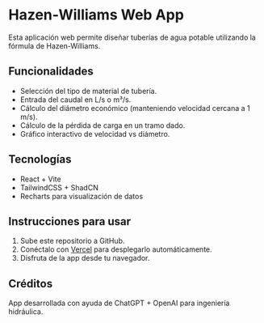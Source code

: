 # Hazen-Williams Web App

Esta aplicación web permite diseñar tuberías de agua potable utilizando la fórmula de Hazen-Williams.

## Funcionalidades

- Selección del tipo de material de tubería.
- Entrada del caudal en L/s o m³/s.
- Cálculo del diámetro económico (manteniendo velocidad cercana a 1 m/s).
- Cálculo de la pérdida de carga en un tramo dado.
- Gráfico interactivo de velocidad vs diámetro.

## Tecnologías

- React + Vite
- TailwindCSS + ShadCN
- Recharts para visualización de datos

## Instrucciones para usar

1. Sube este repositorio a GitHub.
2. Conéctalo con [Vercel](https://vercel.com) para desplegarlo automáticamente.
3. Disfruta de la app desde tu navegador.

## Créditos

App desarrollada con ayuda de ChatGPT + OpenAI para ingeniería hidráulica.
